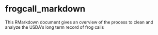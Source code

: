 # frogcall_markdown
This RMarkdown document gives an overview of the process to clean and analyze the USDA's long term record of frog calls
